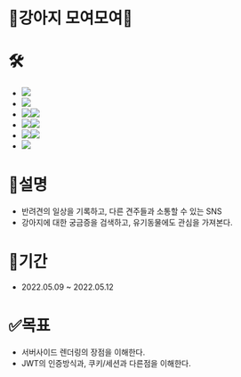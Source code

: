 # :dog:강아지 모여모여:dog:

# :hammer_and_wrench:
- <img src="https://img.shields.io/badge/PyCharm-lightgrey?style=flat&logo=PyCharm&logoColor=000000"/>
- <img src="https://img.shields.io/badge/HTML5-orange?style=flat&logo=HTML5&logoColor=E34F26"/>
- <img src="https://img.shields.io/badge/Css3-yellowgreen?style=flat&logo=Css3&logoColor=1572B6"/><img src="https://img.shields.io/badge/Bootstrap-blueviolet?style=flat&logo=Bootstrap&logoColor=7952B3"/>
- <img src="https://img.shields.io/badge/JavaScript-yellow?style=flat&logo=JavaScript&logoColor=F7DF1E"/><img src="https://img.shields.io/badge/jQuery-9cf?style=flat&logo=jQuery&logoColor=0769AD"/>
- <img src="https://img.shields.io/badge/Python-9cf?style=flat&logo=Python&logoColor=3776AB"/><img src="https://img.shields.io/badge/Flask-lightgrey?style=flat&logo=Flask&logoColor=000000"/>
- <img src="https://img.shields.io/badge/MongoDB-success?style=flat&logo=MongoDB&logoColor=47A248"/>

# :eyes:설명
- 반려견의 일상을 기록하고, 다른 견주들과 소통할 수 있는 SNS
- 강아지에 대한 궁금증을 검색하고, 유기동물에도 관심을 가져본다.

# :calendar:기간
- 2022.05.09 ~ 2022.05.12

# :white_check_mark:목표
- 서버사이드 렌더링의 장점을 이해한다.
- JWT의 인증방식과, 쿠키/세션과 다른점을 이해한다.
